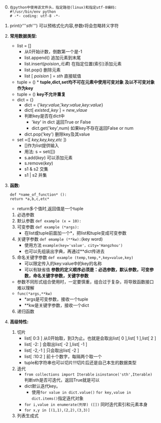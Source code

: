 0. ``` 
   在python中使用该文件头，指定路径(linux)和指定utf-8编码:
   #!/usr/bin/env python 
   # -*- coding: utf-8 -*- 
   ```

1. print(r'''*sth*''') 可以预格式化内容,参数r将会忽略转义字符
2. **常用数据类型:**
   * list = []
        * 从0开始计数，倒数第一个是-1
        * list.append() 追加元素到末尾
        * list.insert(*poision*,*元素*) 在指定位置(索引)添加元素
        * list.pop() 删除元素
        * list [ *poision* ] = *sth* 直接赋值
   * tuple = () 
        * 
**tuple,dict,set均不可在元素中使用可变对象**
**及以不可变对象作为key**
   * tuple = () 
**key不允许重复**
   * dict = {}
        * dict = {'*key*:*value*,'*key*:*value*,*key*:*value*}
        * dict[ *existed_key* ] = *new_vlaue* 
        * 判断key是否在dict中
            * '*key*' in dict 返回True or False
            * dict.get('key',num) 如果key不存在返回False or num
        * dict.pop('key') 删除key及其value
   * set =([ *key,key,key,etc* ])
        * []作为list提供输入
        * 用法: s = set([])
        * s.add(*key*) 可以添加元素
        * s.remove(*key*)
        * s1 & s2 交集
        * s1 | s2 并集
4. **函数:**
   ```
   def *name_of_function* ():
   return *a,b,c,etc*
   ```
   * return多个值时,返回值是一个tuple
   1. 必选参数
   2. 默认参数 ```def example (x = 10):```
   3. 可变参数 ```def example (*args):```
      * 在list或tuple前面加一个*，把list和tuple变成可变参数
   4. 关键字参数 ```def emample (**kw):```(key word)
      * 使用方法 ```example(key='value'，city='Hangzhou')```
      * 也可以先组装出字典，再通过**dict传进去
   5. 命名关键字参数 ```def example (temp,temp,*,key=value,key)``` 
      * 可以限定传入的key:value中的key的名称
      * 可以有缺省值
   **参数的定义顺序必须是：必选参数，默认参数，可变参数，命名关键字参数，关键字参数**
   * 参数不同形式组合使用时，一定要慎重，组合过于复杂，将导致函数接口难以理解
   * ```func(*args,**kw)```
      * *args是可变参数，接收一个tuple
      * **kw是关键字参数，接收一个dict
   6. 递归函数
5. **高级特性:**
   1. 切片
      * list[ 0:3 ] 从0开始取，到3为止。也就是会取出list[ 0 ],list[ 1 ],list[ 2 ]
      * list[ -2: ] 会取出list[ -2 ],list[ -1 ] 
      * list[ -2,-1 ] 只会取出list[ -2 ]
      * list[ :10:2 ] 前十个数字，每隔两个取一个
      * tuple和字符串也可以切片!!!切片后还是自己本生的数据类型
   2. 迭代
      * ```from collections import Iterable```
        ```isinstance('sth',Iterable)``` 判断sth是否可迭代，返回True就是可以
      * dict默认迭代key。
         * 使用```for value in dict.value()``` ```for key,value in dict.items()```指定迭代对象 
      * ```for i,value in enumerate(列举) ([])``` 同时迭代索引和元素本身
      * ```for x,y in [(1,1),(2,2),(3,3)]``` 
   3. 列表生成式 